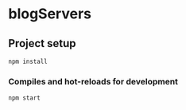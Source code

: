 # blogServers

## Project setup
```
npm install
```

### Compiles and hot-reloads for development
```
npm start
```